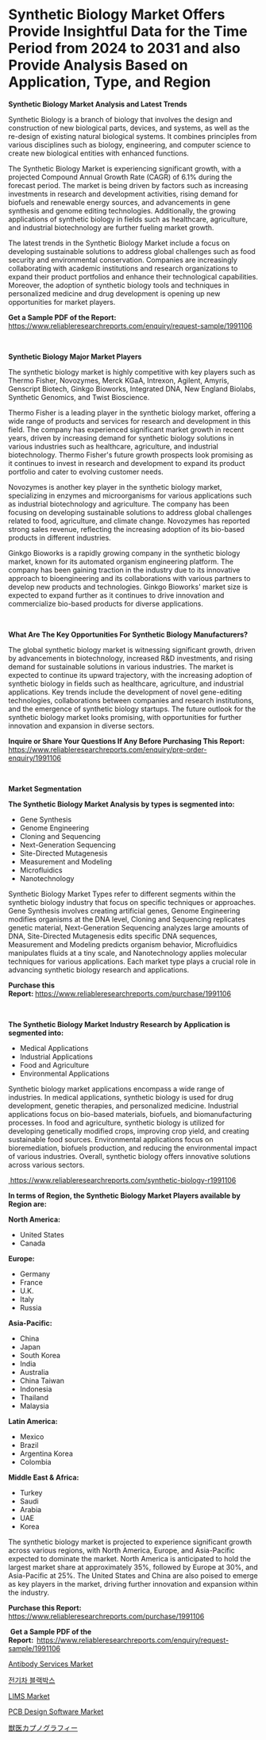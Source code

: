 <p><h1>Synthetic Biology Market Offers Provide Insightful Data for the Time Period from 2024 to 2031 and also Provide Analysis Based on Application, Type, and Region</h1></p><p><strong>Synthetic Biology Market Analysis and Latest Trends</strong></p>
<p><p>Synthetic Biology is a branch of biology that involves the design and construction of new biological parts, devices, and systems, as well as the re-design of existing natural biological systems. It combines principles from various disciplines such as biology, engineering, and computer science to create new biological entities with enhanced functions.</p><p>The Synthetic Biology Market is experiencing significant growth, with a projected Compound Annual Growth Rate (CAGR) of 6.1% during the forecast period. The market is being driven by factors such as increasing investments in research and development activities, rising demand for biofuels and renewable energy sources, and advancements in gene synthesis and genome editing technologies. Additionally, the growing applications of synthetic biology in fields such as healthcare, agriculture, and industrial biotechnology are further fueling market growth.</p><p>The latest trends in the Synthetic Biology Market include a focus on developing sustainable solutions to address global challenges such as food security and environmental conservation. Companies are increasingly collaborating with academic institutions and research organizations to expand their product portfolios and enhance their technological capabilities. Moreover, the adoption of synthetic biology tools and techniques in personalized medicine and drug development is opening up new opportunities for market players.</p></p>
<p><strong>Get a Sample PDF of the Report:&nbsp;</strong> <a href="https://www.reliableresearchreports.com/enquiry/request-sample/1991106">https://www.reliableresearchreports.com/enquiry/request-sample/1991106</a></p>
<p>&nbsp;</p>
<p><strong>Synthetic Biology Major Market Players</strong></p>
<p><p>The synthetic biology market is highly competitive with key players such as Thermo Fisher, Novozymes, Merck KGaA, Intrexon, Agilent, Amyris, Genscript Biotech, Ginkgo Bioworks, Integrated DNA, New England Biolabs, Synthetic Genomics, and Twist Bioscience.</p><p>Thermo Fisher is a leading player in the synthetic biology market, offering a wide range of products and services for research and development in this field. The company has experienced significant market growth in recent years, driven by increasing demand for synthetic biology solutions in various industries such as healthcare, agriculture, and industrial biotechnology. Thermo Fisher's future growth prospects look promising as it continues to invest in research and development to expand its product portfolio and cater to evolving customer needs.</p><p>Novozymes is another key player in the synthetic biology market, specializing in enzymes and microorganisms for various applications such as industrial biotechnology and agriculture. The company has been focusing on developing sustainable solutions to address global challenges related to food, agriculture, and climate change. Novozymes has reported strong sales revenue, reflecting the increasing adoption of its bio-based products in different industries.</p><p>Ginkgo Bioworks is a rapidly growing company in the synthetic biology market, known for its automated organism engineering platform. The company has been gaining traction in the industry due to its innovative approach to bioengineering and its collaborations with various partners to develop new products and technologies. Ginkgo Bioworks' market size is expected to expand further as it continues to drive innovation and commercialize bio-based products for diverse applications.</p></p>
<p>&nbsp;</p>
<p><strong>What Are The Key Opportunities For Synthetic Biology Manufacturers?</strong></p>
<p><p>The global synthetic biology market is witnessing significant growth, driven by advancements in biotechnology, increased R&D investments, and rising demand for sustainable solutions in various industries. The market is expected to continue its upward trajectory, with the increasing adoption of synthetic biology in fields such as healthcare, agriculture, and industrial applications. Key trends include the development of novel gene-editing technologies, collaborations between companies and research institutions, and the emergence of synthetic biology startups. The future outlook for the synthetic biology market looks promising, with opportunities for further innovation and expansion in diverse sectors.</p></p>
<p><strong>Inquire or Share Your Questions If Any Before Purchasing This Report:</strong> <a href="https://www.reliableresearchreports.com/enquiry/pre-order-enquiry/1991106">https://www.reliableresearchreports.com/enquiry/pre-order-enquiry/1991106</a></p>
<p>&nbsp;</p>
<p><strong>Market Segmentation</strong></p>
<p><strong>The Synthetic Biology Market Analysis by types is segmented into:</strong></p>
<p><ul><li>Gene Synthesis</li><li>Genome Engineering</li><li>Cloning and Sequencing</li><li>Next-Generation Sequencing</li><li>Site-Directed Mutagenesis</li><li>Measurement and Modeling</li><li>Microfluidics</li><li>Nanotechnology</li></ul></p>
<p><p>Synthetic Biology Market Types refer to different segments within the synthetic biology industry that focus on specific techniques or approaches. Gene Synthesis involves creating artificial genes, Genome Engineering modifies organisms at the DNA level, Cloning and Sequencing replicates genetic material, Next-Generation Sequencing analyzes large amounts of DNA, Site-Directed Mutagenesis edits specific DNA sequences, Measurement and Modeling predicts organism behavior, Microfluidics manipulates fluids at a tiny scale, and Nanotechnology applies molecular techniques for various applications. Each market type plays a crucial role in advancing synthetic biology research and applications.</p></p>
<p><strong>Purchase this Report:&nbsp;</strong><a href="https://www.reliableresearchreports.com/purchase/1991106">https://www.reliableresearchreports.com/purchase/1991106</a></p>
<p>&nbsp;</p>
<p><strong>The Synthetic Biology Market Industry Research by Application is segmented into:</strong></p>
<p><ul><li>Medical Applications</li><li>Industrial Applications</li><li>Food and Agriculture</li><li>Environmental Applications</li></ul></p>
<p><p>Synthetic biology market applications encompass a wide range of industries. In medical applications, synthetic biology is used for drug development, genetic therapies, and personalized medicine. Industrial applications focus on bio-based materials, biofuels, and biomanufacturing processes. In food and agriculture, synthetic biology is utilized for developing genetically modified crops, improving crop yield, and creating sustainable food sources. Environmental applications focus on bioremediation, biofuels production, and reducing the environmental impact of various industries. Overall, synthetic biology offers innovative solutions across various sectors.</p></p>
<p><a href="https://www.reliableresearchreports.com/synthetic-biology-r1991106">&nbsp;https://www.reliableresearchreports.com/synthetic-biology-r1991106</a></p>
<p><strong>In terms of Region, the Synthetic Biology Market Players available by Region are:</strong></p>
<p>
    <p> <strong> North America: </strong>
        <ul>
            <li>United States</li>
            <li>Canada</li>
        </ul>
        </p> 
    <p> <strong> Europe: </strong>
        <ul>
            <li>Germany</li>
            <li>France</li>
            <li>U.K.</li>
            <li>Italy</li>
            <li>Russia</li>
        </ul>
        </p> 
    <p> <strong> Asia-Pacific: </strong>
        <ul>
            <li>China</li>
            <li>Japan</li>
            <li>South Korea</li>
            <li>India</li>
            <li>Australia</li>
            <li>China Taiwan</li>
            <li>Indonesia</li>
            <li>Thailand</li>
            <li>Malaysia</li>
        </ul>
        </p> 
    <p> <strong> Latin America: </strong>
        <ul>
            <li>Mexico</li>
            <li>Brazil</li>
            <li>Argentina Korea</li>
            <li>Colombia</li>
        </ul>
        </p> 
    <p> <strong> Middle East & Africa: </strong>
        <ul>
            <li>Turkey</li>
            <li>Saudi</li>
            <li>Arabia</li>
            <li>UAE</li>
            <li>Korea</li>
        </ul>
    </p>
    </p>
<p><p>The synthetic biology market is projected to experience significant growth across various regions, with North America, Europe, and Asia-Pacific expected to dominate the market. North America is anticipated to hold the largest market share at approximately 35%, followed by Europe at 30%, and Asia-Pacific at 25%. The United States and China are also poised to emerge as key players in the market, driving further innovation and expansion within the industry.</p></p>
<p><strong>Purchase this Report: </strong><a href="https://www.reliableresearchreports.com/purchase/1991106">https://www.reliableresearchreports.com/purchase/1991106</a></p>
<p>&nbsp;<strong>Get a Sample PDF of the Report:&nbsp;&nbsp;</strong><a href="https://www.reliableresearchreports.com/enquiry/request-sample/1991106">https://www.reliableresearchreports.com/enquiry/request-sample/1991106</a></p>
<p><strong></strong></p>
<p><p><a href="https://github.com/dx0328/Market-Research-Report-List-4/blob/main/antibody-services-market.md">Antibody Services Market</a></p><p><a href="https://github.com/JosefaRice/Market-Research-Report-List-2/blob/main/257864785608.md">전기차 블랙박스</a></p><p><a href="https://github.com/mahnoor2003/Market-Research-Report-List-5/blob/main/lims-market.md">LIMS Market</a></p><p><a href="https://github.com/juancolorado15/Market-Research-Report-List-4/blob/main/pcb-design-software-market.md">PCB Design Software Market</a></p><p><a href="https://github.com/NikitaBruen/Market-Research-Report-List-2/blob/main/711030968548.md">獣医カプノグラフィー</a></p></p>